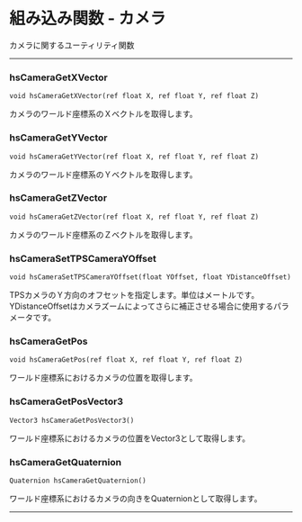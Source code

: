 
# 組み込み関数 - カメラ

カメラに関するユーティリティ関数


***


### hsCameraGetXVector
`void hsCameraGetXVector(ref float X, ref float Y, ref float Z)`

カメラのワールド座標系のＸベクトルを取得します。


### hsCameraGetYVector
`void hsCameraGetYVector(ref float X, ref float Y, ref float Z)`

カメラのワールド座標系のＹベクトルを取得します。


### hsCameraGetZVector
`void hsCameraGetZVector(ref float X, ref float Y, ref float Z)`

カメラのワールド座標系のＺベクトルを取得します。


### hsCameraSetTPSCameraYOffset
`void hsCameraSetTPSCameraYOffset(float YOffset, float YDistanceOffset)`

TPSカメラのＹ方向のオフセットを指定します。単位はメートルです。YDistanceOffsetはカメラズームによってさらに補正させる場合に使用するパラメータです。

### hsCameraGetPos
`void hsCameraGetPos(ref float X, ref float Y, ref float Z)`

ワールド座標系におけるカメラの位置を取得します。

### hsCameraGetPosVector3
`Vector3 hsCameraGetPosVector3()`

ワールド座標系におけるカメラの位置をVector3として取得します。


### hsCameraGetQuaternion
`Quaternion hsCameraGetQuaternion()`

ワールド座標系におけるカメラの向きをQuaternionとして取得します。


***
